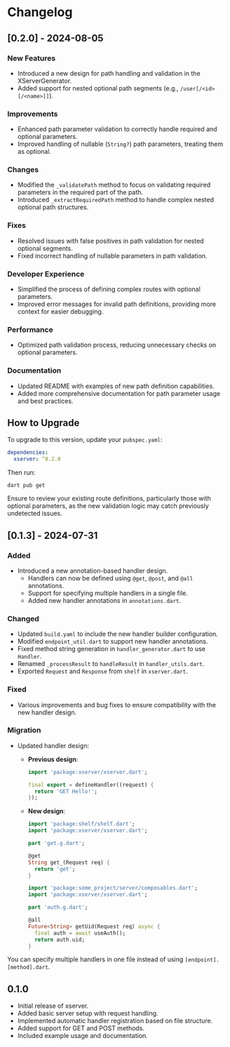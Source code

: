 # Changelog

## [0.2.0] - 2024-08-05

### New Features
- Introduced a new design for path handling and validation in the XServerGenerator.
- Added support for nested optional path segments (e.g., `/user[/<id>[/<name>]]`).

### Improvements
- Enhanced path parameter validation to correctly handle required and optional parameters.
- Improved handling of nullable (`String?`) path parameters, treating them as optional.

### Changes
- Modified the `_validatePath` method to focus on validating required parameters in the required part of the path.
- Introduced `_extractRequiredPath` method to handle complex nested optional path structures.

### Fixes
- Resolved issues with false positives in path validation for nested optional segments.
- Fixed incorrect handling of nullable parameters in path validation.

### Developer Experience
- Simplified the process of defining complex routes with optional parameters.
- Improved error messages for invalid path definitions, providing more context for easier debugging.

### Performance
- Optimized path validation process, reducing unnecessary checks on optional parameters.

### Documentation
- Updated README with examples of new path definition capabilities.
- Added more comprehensive documentation for path parameter usage and best practices.

## How to Upgrade
To upgrade to this version, update your `pubspec.yaml`:

```yaml
dependencies:
  xserver: ^0.2.0
```

Then run:
```
dart pub get
```

Ensure to review your existing route definitions, particularly those with optional parameters, as the new validation logic may catch previously undetected issues.

## [0.1.3] - 2024-07-31

### Added
- Introduced a new annotation-based handler design.
  - Handlers can now be defined using `@get`, `@post`, and `@all` annotations.
  - Support for specifying multiple handlers in a single file.
  - Added new handler annotations in `annotations.dart`.

### Changed
- Updated `build.yaml` to include the new handler builder configuration.
- Modified `endpoint_util.dart` to support new handler annotations.
- Fixed method string generation in `handler_generator.dart` to use `Handler`.
- Renamed `_processResult` to `handleResult` in `handler_utils.dart`.
- Exported `Request` and `Response` from `shelf` in `xserver.dart`.

### Fixed
- Various improvements and bug fixes to ensure compatibility with the new handler design.

### Migration
- Updated handler design:
  - **Previous design**:
    ```dart
    import 'package:xserver/xserver.dart';

    final export = defineHandler((request) {
      return 'GET Hello!';
    });
    ```

  - **New design**:
    ```dart
    import 'package:shelf/shelf.dart';
    import 'package:xserver/xserver.dart';

    part 'get.g.dart';

    @get
    String get_(Request req) {
      return 'get';
    }
    ```

    ```dart
    import 'package:some_project/server/composables.dart';
    import 'package:xserver/xserver.dart';

    part 'auth.g.dart';

    @all
    Future<String> getUid(Request req) async {
      final auth = await useAuth();
      return auth.uid;
    }
    ```

You can specify multiple handlers in one file instead of using `[endpoint].[method].dart`.

## 0.1.0

- Initial release of xserver.
- Added basic server setup with request handling.
- Implemented automatic handler registration based on file structure.
- Added support for GET and POST methods.
- Included example usage and documentation.
